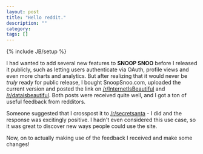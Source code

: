 ```yaml
---
layout: post
title: "Hello reddit."
description: ""
category: 
tags: []
---
```

{% include JB/setup %}

I had wanted to add several new features to **SNOOP <i class="fa fa-search purple"></i> SNOO** before I released it publicly, such as letting users authenticate via OAuth, profile views and even more charts and analytics. But after realizing that it would never be _truly_ ready for public release, I bought SnoopSnoo.com, uploaded the current version and posted the link on [/r/InternetIsBeautiful](http://www.reddit.com/r/InternetIsBeautiful/comments/2qucap/a_website_that_shows_interesting_information/) and [/r/dataisbeautiful](http://www.reddit.com/r/dataisbeautiful/comments/2r3jnk/your_reddit_activity_analyzed_and_visualized_oc/). Both posts were received quite well, and I got a ton of useful feedback from redditors. 


Someone suggested that I crosspost it to [/r/secretsanta](http://www.reddit.com/r/secretsanta/comments/2r7xhr/website_that_shows_interesting_information_about/) - I did and the response was excitingly positive. I hadn't even considered this use case, so it was great to discover new ways people could use the site.

Now, on to actually making use of the feedback I received and make some changes!